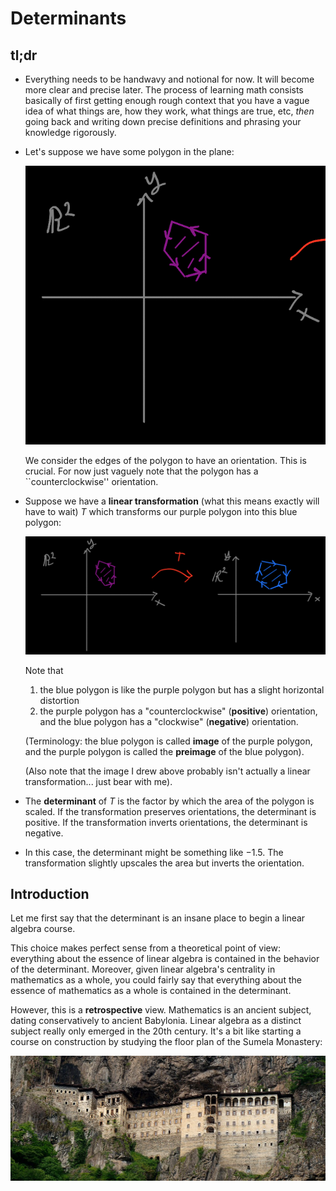 # Determinants

## tl;dr

-   Everything needs to be handwavy and notional for now. It will become more
    clear and precise later.  The process of learning math consists basically
    of first getting enough rough context that you have a vague idea of what
    things are, how they work, what things are true, etc, *then* going back and
    writing down precise definitions and phrasing your knowledge rigorously.
-   Let's suppose we have some polygon in the plane:

    ![](./imgs/dets-planefig1.png)

    We consider the edges of the polygon to have an orientation. This is
    crucial.  For now just vaguely note that the polygon has a
    ``counterclockwise'' orientation.

-   Suppose we have a **linear transformation** (what this means exactly will
    have to wait) $T$ which transforms our purple polygon into this blue
    polygon:

    ![](./imgs/dets-planefig2.png)

    Note that

    1. the blue polygon is like the purple polygon but has a slight horizontal
       distortion
    2. the purple polygon has a "counterclockwise" (**positive**)
       orientation, and the blue polygon has a "clockwise" (**negative**)
       orientation.

    (Terminology: the blue polygon is called **image** of the purple polygon,
    and the purple polygon is called the **preimage** of the blue polygon).

    (Also note that the image I drew above probably isn't actually a linear
    transformation... just bear with me).

-   The **determinant** of $T$ is the factor by which the area of the polygon
    is scaled. If the transformation preserves orientations, the determinant is
    positive. If the transformation inverts orientations, the determinant is
    negative.

-   In this case, the determinant might be something like $-1.5$.  The
    transformation slightly upscales the area but inverts the orientation.

## Introduction

Let me first say that the determinant is an insane place to begin a linear
algebra course.

This choice makes perfect sense from a theoretical point of view: everything
about the essence of linear algebra is contained in the behavior of the
determinant.  Moreover, given linear algebra's centrality in mathematics as a
whole, you could fairly say that everything about the essence of
mathematics as a whole is contained in the determinant.

However, this is a **retrospective** view.  Mathematics is an ancient subject,
dating conservatively to ancient Babylonia.  Linear algebra as a distinct
subject really only emerged in the 20th century.  It's a bit like starting a
course on construction by studying the floor plan of the Sumela Monastery:

![](./imgs/sumela.jpg)
